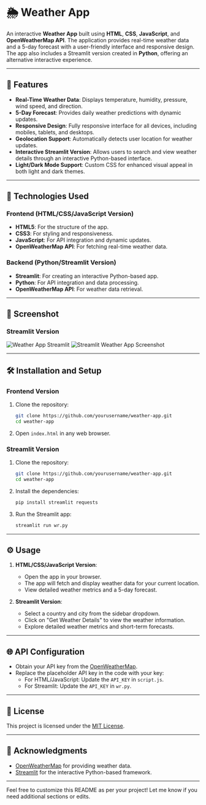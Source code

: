 # 🌦️ Weather App

An interactive **Weather App** built using **HTML**, **CSS**, **JavaScript**, and **OpenWeatherMap API**. The application provides real-time weather data and a 5-day forecast with a user-friendly interface and responsive design. The app also includes a Streamlit version created in **Python**, offering an alternative interactive experience.

---

## 🌟 Features
- **Real-Time Weather Data**: Displays temperature, humidity, pressure, wind speed, and direction.
- **5-Day Forecast**: Provides daily weather predictions with dynamic updates.
- **Responsive Design**: Fully responsive interface for all devices, including mobiles, tablets, and desktops.
- **Geolocation Support**: Automatically detects user location for weather updates.
- **Interactive Streamlit Version**: Allows users to search and view weather details through an interactive Python-based interface.
- **Light/Dark Mode Support**: Custom CSS for enhanced visual appeal in both light and dark themes.

---

## 🚀 Technologies Used
### Frontend (HTML/CSS/JavaScript Version)
- **HTML5**: For the structure of the app.
- **CSS3**: For styling and responsiveness.
- **JavaScript**: For API integration and dynamic updates.
- **OpenWeatherMap API**: For fetching real-time weather data.

### Backend (Python/Streamlit Version)
- **Streamlit**: For creating an interactive Python-based app.
- **Python**: For API integration and data processing.
- **OpenWeatherMap API**: For weather data retrieval.

---

## 🎨 Screenshot
### **Streamlit Version**
![Weather App Streamlit](https://via.placeholder.com/800x400?text=Streamlit+Weather+App+Screenshot)
![Streamlit Weather App Screenshot](https://drive.google.com/uc?export=view&id=15zhjDYnTRWejr7WZAPQ3U1mKJ2jQVWO8)


---

## 🛠️ Installation and Setup
### Frontend Version
1. Clone the repository:
   ```bash
   git clone https://github.com/yourusername/weather-app.git
   cd weather-app
   ```
2. Open `index.html` in any web browser.

### Streamlit Version
1. Clone the repository:
   ```bash
   git clone https://github.com/yourusername/weather-app.git
   cd weather-app
   ```
2. Install the dependencies:
   ```bash
   pip install streamlit requests
   ```
3. Run the Streamlit app:
   ```bash
   streamlit run wr.py
   ```

---

## ⚙️ Usage
1. **HTML/CSS/JavaScript Version**:
   - Open the app in your browser.
   - The app will fetch and display weather data for your current location.
   - View detailed weather metrics and a 5-day forecast.

2. **Streamlit Version**:
   - Select a country and city from the sidebar dropdown.
   - Click on "Get Weather Details" to view the weather information.
   - Explore detailed weather metrics and short-term forecasts.

---

## 🌐 API Configuration
- Obtain your API key from the [OpenWeatherMap](https://openweathermap.org/api).
- Replace the placeholder API key in the code with your key:
  - For HTML/JavaScript: Update the `API_KEY` in `script.js`.
  - For Streamlit: Update the `API_KEY` in `wr.py`.

---

## 📜 License
This project is licensed under the [MIT License](LICENSE).

---

## 🙌 Acknowledgments
- [OpenWeatherMap](https://openweathermap.org) for providing weather data.
- [Streamlit](https://streamlit.io) for the interactive Python-based framework.

---

Feel free to customize this README as per your project! Let me know if you need additional sections or edits.
